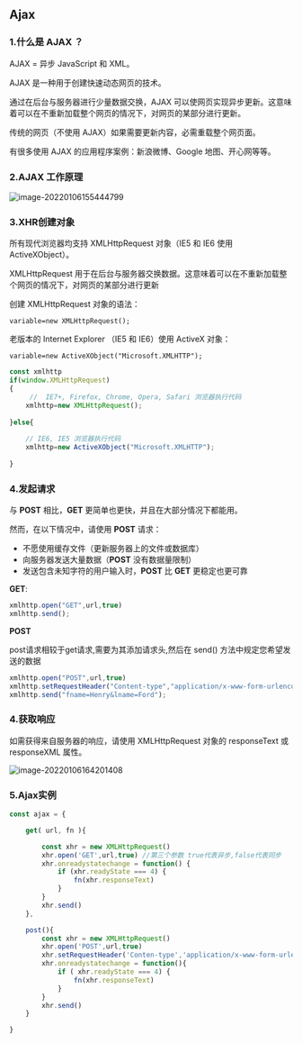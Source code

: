 ## Ajax

### 1.什么是 AJAX ？

AJAX = 异步 JavaScript 和 XML。

AJAX 是一种用于创建快速动态网页的技术。

通过在后台与服务器进行少量数据交换，AJAX 可以使网页实现异步更新。这意味着可以在不重新加载整个网页的情况下，对网页的某部分进行更新。

传统的网页（不使用 AJAX）如果需要更新内容，必需重载整个网页面。

有很多使用 AJAX 的应用程序案例：新浪微博、Google 地图、开心网等等。

### 2.AJAX 工作原理

![image-20220106155444799](http://image-yunsheng.test.upcdn.net/typora-cloud-img/raw/master/202203282111971.png)

### 3.XHR创建对象

所有现代浏览器均支持 XMLHttpRequest 对象（IE5 和 IE6 使用 ActiveXObject）。

XMLHttpRequest 用于在后台与服务器交换数据。这意味着可以在不重新加载整个网页的情况下，对网页的某部分进行更新

创建 XMLHttpRequest 对象的语法：

`variable=new XMLHttpRequest();`

老版本的 Internet Explorer （IE5 和 IE6）使用 ActiveX 对象：

`variable=new ActiveXObject("Microsoft.XMLHTTP");`

```javascript
const xmlhttp
if(window.XMLHttpRequest)
{
     //  IE7+, Firefox, Chrome, Opera, Safari 浏览器执行代码
    xmlhttp=new XMLHttpRequest();
    
}else{
  
    // IE6, IE5 浏览器执行代码
    xmlhttp=new ActiveXObject("Microsoft.XMLHTTP");
    
}

```

### 4.发起请求

与 **POST** 相比，**GET** 更简单也更快，并且在大部分情况下都能用。

然而，在以下情况中，请使用 **POST** 请求：

- 不愿使用缓存文件（更新服务器上的文件或数据库）
- 向服务器发送大量数据（**POST** 没有数据量限制）
- 发送包含未知字符的用户输入时，**POST** 比 **GET** 更稳定也更可靠



**GET**:

```javascript
xmlhttp.open("GET",url,true)
xmlhttp.send();
```

**POST**

post请求相较于get请求,需要为其添加请求头,然后在 send() 方法中规定您希望发送的数据

```javascript
xmlhttp.open("POST",url,true)
xmlhttp.setRequestHeader("Content-type","application/x-www-form-urlencoded");
xmlhttp.send("fname=Henry&lname=Ford");
```

### 4.获取响应

如需获得来自服务器的响应，请使用 XMLHttpRequest 对象的 responseText 或 responseXML 属性。

![image-20220106164201408](http://image-yunsheng.test.upcdn.net/typora-cloud-img/raw/master/202203282111087.png)





### 5.Ajax实例

```javascript
const ajax = {

    get( url, fn ){

        const xhr = new XMLHttpRequest()
        xhr.open('GET',url,true) //第三个参数 true代表异步,false代表同步
        xhr.onreadystatechange = function() {
            if (xhr.readyState === 4) {
                fn(xhr.responseText)
            }
        }
        xhr.send()
    },

    post(){
        const xhr = new XMLHttpRequest()
        xhr.open('POST',url,true)
        xhr.setRequestHeader('Conten-type','application/x-www-form-urlencoded')
        xhr.onreadystatechange = function(){
            if ( xhr.readyState === 4) {
                fn(xhr.responseText)
            }
        }
        xhr.send()
    }

}
```

